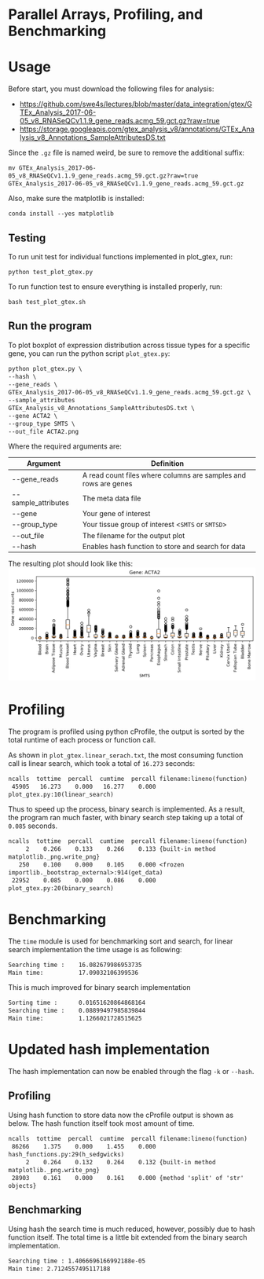 # Parallel Arrays, Profiling, and Benchmarking

# Usage
Before start, you must download the following files for analysis:
- https://github.com/swe4s/lectures/blob/master/data_integration/gtex/GTEx_Analysis_2017-06-05_v8_RNASeQCv1.1.9_gene_reads.acmg_59.gct.gz?raw=true
- https://storage.googleapis.com/gtex_analysis_v8/annotations/GTEx_Analysis_v8_Annotations_SampleAttributesDS.txt

Since the `.gz` file is named weird, be sure to remove the additional suffix:
```
mv GTEx_Analysis_2017-06-05_v8_RNASeQCv1.1.9_gene_reads.acmg_59.gct.gz?raw=true GTEx_Analysis_2017-06-05_v8_RNASeQCv1.1.9_gene_reads.acmg_59.gct.gz
```
Also, make sure the matplotlib is installed:
```
conda install --yes matplotlib
```
## Testing
To run unit test for individual functions implemented in plot_gtex, run:
```
python test_plot_gtex.py
```
To run function test to ensure everything is installed properly, run:
```
bash test_plot_gtex.sh
```

## Run the program
To plot boxplot of expression distribution across tissue types for a specific gene, you can run the python script `plot_gtex.py`:

```
python plot_gtex.py \
--hash \
--gene_reads \
GTEx_Analysis_2017-06-05_v8_RNASeQCv1.1.9_gene_reads.acmg_59.gct.gz \
--sample_attributes GTEx_Analysis_v8_Annotations_SampleAttributesDS.txt \
--gene ACTA2 \
--group_type SMTS \
--out_file ACTA2.png
```

Where the required arguments are:

| Argument   | Definition   |
| --- | ---|
| --gene_reads | A read count files where columns are samples and rows are genes |
| --sample_attributes | The meta data file |
| --gene | Your gene of interest |
| --group_type | Your tissue group of interest <`SMTS` or `SMTSD`> |
| --out_file | The filename for the output plot |
| --hash | Enables hash function to store and search for data |

The resulting plot should look like this:
![alt text](https://github.com/cu-swe4s-fall-2019/parallel-arrays-profiling-and-benchmarking-qyang13/blob/documentation/ACTA2.png "example plot")


# Profiling
The program is profiled using python cProfile, the output is sorted by the total runtime of each process or function call.

As shown in `plot_gtex.linear_serach.txt`, the most consuming function call is linear search, which took a total of `16.273` seconds:
```
ncalls  tottime  percall  cumtime  percall filename:lineno(function)
 45905   16.273    0.000   16.277    0.000 plot_gtex.py:10(linear_search)
```
Thus to speed up the process, binary search is implemented. As a result, the program ran much faster, with binary search step taking up a total of `0.085` seconds.
```
ncalls  tottime  percall  cumtime  percall filename:lineno(function)
     2    0.266    0.133    0.266    0.133 {built-in method matplotlib._png.write_png}
   250    0.100    0.000    0.105    0.000 <frozen importlib._bootstrap_external>:914(get_data)
 22952    0.085    0.000    0.086    0.000 plot_gtex.py:20(binary_search)
```

# Benchmarking
The `time` module is used for benchmarking sort and search, for linear search implementation the time usage is as following:
```
Searching time :    16.082679986953735
Main time:          17.09032106399536
```
This is much improved for binary search implementation
```
Sorting time :      0.01651620864868164
Searching time :    0.08899497985839844
Main time:          1.1266021728515625
```

# Updated hash implementation
The hash implementation can now be enabled through the flag `-k` or `--hash`.
## Profiling
Using hash function to store data now the cProfile output is shown as below. The hash function itself took most amount of time.
```
ncalls  tottime  percall  cumtime  percall filename:lineno(function)
 86266    1.375    0.000    1.455    0.000 hash_functions.py:29(h_sedgwicks)
     2    0.264    0.132    0.264    0.132 {built-in method matplotlib._png.write_png}
 28903    0.161    0.000    0.161    0.000 {method 'split' of 'str' objects}
```
## Benchmarking
Using hash the search time is much reduced, however, possibly due to hash function itself. The total time is a little bit extended from the binary search implementation.
```
Searching time : 1.4066696166992188e-05
Main time: 2.7124557495117188
```
